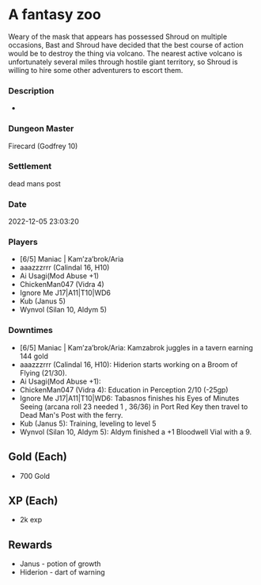 # A fantasy  zoo
Weary of the mask that appears has possessed Shroud on multiple occasions, Bast and Shroud have decided that the best course of action would be to destroy the thing via volcano. The nearest active volcano is unfortunately several miles through hostile giant territory, so Shroud is willing to hire some other adventurers to escort them.
### Description
-
### Dungeon Master
Firecard (Godfrey 10)
### Settlement
dead mans post
### Date
2022-12-05 23:03:20
### Players
* [6/5] Maniac | Kam’za’brok/Aria
* aaazzzrrr (Calindal 16, H10)
* Ai Usagi(Mod Abuse +1)
* ChickenMan047 (Vidra 4)
* Ignore Me J17|A11|T10|WD6
* Kub (Janus 5)
* Wynvol (Silan 10, Aldym 5)
### Downtimes
* [6/5] Maniac | Kam’za’brok/Aria: Kamzabrok juggles in a tavern earning 144 gold
* aaazzzrrr (Calindal 16, H10): Hiderion starts working on a Broom of Flying (21/30).
* Ai Usagi(Mod Abuse +1): 
* ChickenMan047 (Vidra 4): Education in Perception 2/10 (-25gp)
* Ignore Me J17|A11|T10|WD6: Tabasnos finishes his Eyes of Minutes Seeing (arcana roll 23 needed 1 , 36/36) in Port Red Key then travel to Dead Man's Post with the ferry.
* Kub (Janus 5): Training, leveling to level 5
* Wynvol (Silan 10, Aldym 5): Aldym finished a +1 Bloodwell Vial with a 9.
## Gold (Each)
* 700 Gold
## XP (Each)
* 2k exp
## Rewards
* Janus - potion of growth
* Hiderion - dart of warning